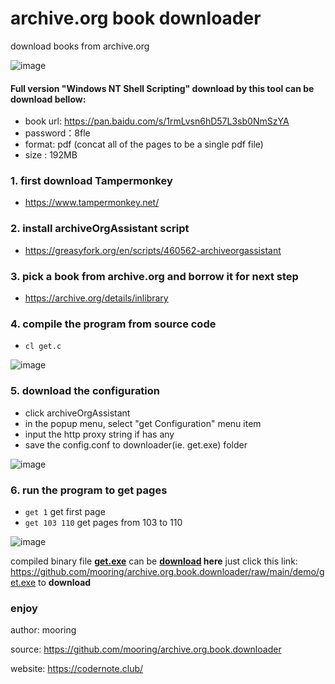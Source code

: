 # archive.org book downloader
download books from archive.org 

![image](https://user-images.githubusercontent.com/1917297/220877106-3b5f3d12-7fc4-456e-8a93-856ff578c196.png)

#### Full version "Windows NT Shell Scripting" download by this tool can be **download** bellow:

- book url: https://pan.baidu.com/s/1rmLvsn6hD57L3sb0NmSzYA
- password：8fle
- format: pdf (concat all of the pages to be a single pdf file)
- size  : 192MB


### 1. first download Tampermonkey 
- https://www.tampermonkey.net/

### 2. install archiveOrgAssistant script
- https://greasyfork.org/en/scripts/460562-archiveorgassistant

### 3. pick a book from archive.org and borrow it for next step
- https://archive.org/details/inlibrary


### 4. compile the program from source code
-  `cl get.c`

![image](https://user-images.githubusercontent.com/1917297/220957059-90399112-ac0c-4758-a857-501b1f6b2f5d.png)


### 5. download the configuration
- click archiveOrgAssistant
- in the popup menu, select "get Configuration" menu item
- input the http proxy string if has any
- save the config.conf to downloader(ie. get.exe) folder

![image](https://user-images.githubusercontent.com/1917297/220851488-26c212a3-b869-41f8-8135-dc455618d78c.png)

### 6. run the program to get pages
- `get 1` get first page
- `get 103 110` get pages from 103 to 110

![image](https://user-images.githubusercontent.com/1917297/220956965-afd84808-e59a-4859-8be7-8e20838eb973.png)

compiled binary file **[get.exe](https://github.com/mooring/archive.org.book.downloader/blob/main/demo/get.exe)** can be **[download](https://github.com/mooring/archive.org.book.downloader/blob/main/demo/get.exe) here** 
just click this link: https://github.com/mooring/archive.org.book.downloader/raw/main/demo/get.exe to **download**

### enjoy

author: mooring

source: https://github.com/mooring/archive.org.book.downloader

website: https://codernote.club/


